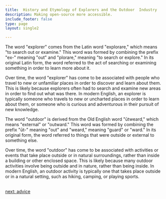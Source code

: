 ```yaml
---
title:  History and Etymology of Explorers and the Outdoor  Industry
description: Making open-source more accessible.
include_footer: false
type: page
layout: single2

---
```


<p>
The word "explorer" comes from the Latin word "explorare," which means "to search out or examine." This word was formed by combining the prefix "ex-" meaning "out" and "plorare," meaning "to search or explore." In its original Latin form, the word referred to the act of searching or examining something in order to learn more about it.

Over time, the word "explorer" has come to be associated with people who travel to new or unfamiliar places in order to discover and learn about them. This is likely because explorers often had to search and examine new areas in order to find out what was there. In modern English, an explorer is typically someone who travels to new or uncharted places in order to learn about them, or someone who is curious and adventurous in their pursuit of new knowledge.

The word "outdoor" is derived from the Old English word "ūtweard," which means "external" or "outward." This word was formed by combining the prefix "ūt-" meaning "out" and "weard," meaning "guard" or "ward." In its original form, the word referred to things that were outside or external to something else.

Over time, the word "outdoor" has come to be associated with activities or events that take place outside or in natural surroundings, rather than inside a building or other enclosed space. This is likely because many outdoor activities involve being outside and in nature, rather than being inside. In modern English, an outdoor activity is typically one that takes place outside or in a natural setting, such as hiking, camping, or playing sports.

<br>
<a href="https://workdojos.com/explorers/advice">next: advice</a>
<br>
</p>
